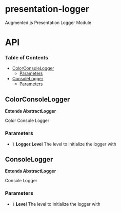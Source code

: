 # presentation-logger

Augmented.js Presentation Logger Module

# API

<!-- Generated by documentation.js. Update this documentation by updating the source code. -->

### Table of Contents

-   [ColorConsoleLogger](#colorconsolelogger)
    -   [Parameters](#parameters)
-   [ConsoleLogger](#consolelogger)
    -   [Parameters](#parameters-1)

## ColorConsoleLogger

**Extends AbstractLogger**

Color Console Logger

### Parameters

-   `l` **Logger.Level** The level to initialize the logger with

## ConsoleLogger

**Extends AbstractLogger**

Console Logger

### Parameters

-   `l` **Level** The level to initialize the logger with
